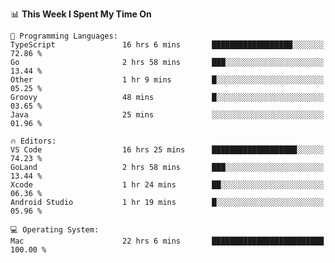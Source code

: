<!--START_SECTION:waka-->
📊 **This Week I Spent My Time On** 

```text
💬 Programming Languages: 
TypeScript               16 hrs 6 mins       ██████████████████░░░░░░░   72.86 % 
Go                       2 hrs 58 mins       ███░░░░░░░░░░░░░░░░░░░░░░   13.44 % 
Other                    1 hr 9 mins         █░░░░░░░░░░░░░░░░░░░░░░░░   05.25 % 
Groovy                   48 mins             █░░░░░░░░░░░░░░░░░░░░░░░░   03.65 % 
Java                     25 mins             ░░░░░░░░░░░░░░░░░░░░░░░░░   01.96 % 

🔥 Editors: 
VS Code                  16 hrs 25 mins      ███████████████████░░░░░░   74.23 % 
GoLand                   2 hrs 58 mins       ███░░░░░░░░░░░░░░░░░░░░░░   13.44 % 
Xcode                    1 hr 24 mins        ██░░░░░░░░░░░░░░░░░░░░░░░   06.36 % 
Android Studio           1 hr 19 mins        █░░░░░░░░░░░░░░░░░░░░░░░░   05.96 % 

💻 Operating System: 
Mac                      22 hrs 6 mins       █████████████████████████   100.00 % 
```


<!--END_SECTION:waka-->

<!--
**danielr0d/danielr0d** is a ✨ _special_ ✨ repository because its `README.md` (this file) appears on your GitHub profile.

Here are some ideas to get you started:

- 🔭 I’m currently working on ...
- 🌱 I’m currently learning ...
- 👯 I’m looking to collaborate on ...
- 🤔 I’m looking for help with ...
- 💬 Ask me about ...
- 📫 How to reach me: ...
- 😄 Pronouns: ...
- ⚡ Fun fact: ...
-->
